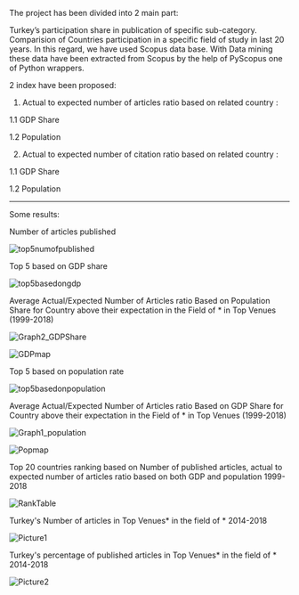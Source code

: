 The project has been divided into 2 main part:

Turkey’s participation share in publication of specific sub-category.
Comparision of Countries participation in a specific field of study in last 20 years.
In this regard, we have used Scopus data base.
With Data mining these data have been extracted from Scopus by the help of PyScopus one of Python wrappers. 

2 index  have been proposed:

1. Actual to expected number of articles ratio based on related country :

1.1 GDP Share

1.2 Population 

2.   Actual to expected number of citation ratio based on related country :

1.1 GDP Share

1.2 Population

***

Some results:

Number of articles published 

![top5numofpublished](https://user-images.githubusercontent.com/44237325/72206782-f5b75300-34a2-11ea-948d-9c2d3fd03f1e.png)

Top 5 based on GDP share

![top5basedongdp](https://user-images.githubusercontent.com/44237325/72206799-27301e80-34a3-11ea-88c2-7a117d42d3ba.png)

Average Actual/Expected Number of Articles ratio Based on Population Share for Country above their expectation in the Field of * in Top Venues (1999-2018)

![Graph2_GDPShare](https://user-images.githubusercontent.com/44237325/72206813-40d16600-34a3-11ea-8373-f318d177fdff.jpg)

![GDPmap](https://user-images.githubusercontent.com/44237325/72206832-68c0c980-34a3-11ea-9c9d-9169e8cc817f.png)


Top 5 based on population rate

![top5basedonpopulation](https://user-images.githubusercontent.com/44237325/72206811-33b47700-34a3-11ea-9a58-5d3cf63c8035.jpg)

Average Actual/Expected Number of Articles ratio Based on GDP Share for Country above their expectation in the Field of * in Top Venues (1999-2018)

![Graph1_population](https://user-images.githubusercontent.com/44237325/72206826-5b0b4400-34a3-11ea-83a7-906e30297ca6.jpg)

![Popmap](https://user-images.githubusercontent.com/44237325/72206838-7413f500-34a3-11ea-8ca1-6caf1a1c44c0.png)

Top 20 countries ranking based on Number of published articles, actual to expected number of articles ratio based on both GDP and population 1999-2018

![RankTable](https://user-images.githubusercontent.com/44237325/72207145-07025e80-34a7-11ea-8fe2-351a01f76179.jpg)


Turkey's Number of articles in Top Venues* in the field of * 2014-2018

![Picture1](https://user-images.githubusercontent.com/44237325/72207074-159c4600-34a6-11ea-8737-12a185ca023a.png)

Turkey's percentage of published articles in Top Venues* in the field of * 2014-2018

![Picture2](https://user-images.githubusercontent.com/44237325/72207083-25b42580-34a6-11ea-954a-aa28632507ed.png)




